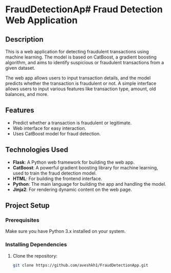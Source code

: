 # FraudDetectionAp# Fraud Detection Web Application

## Description
This is a web application for detecting fraudulent transactions using machine learning. The model is based on CatBoost, a gradient boosting algorithm, and aims to identify suspicious or fraudulent transactions from a given dataset.

The web app allows users to input transaction details, and the model predicts whether the transaction is fraudulent or not. A simple interface allows users to input various features like transaction type, amount, old balances, and more.

## Features
- Predict whether a transaction is fraudulent or legitimate.
- Web interface for easy interaction.
- Uses CatBoost model for fraud detection.

## Technologies Used
- **Flask**: A Python web framework for building the web app.
- **CatBoost**: A powerful gradient boosting library for machine learning, used to train the fraud detection model.
- **HTML**: For building the frontend interface.
- **Python**: The main language for building the app and handling the model.
- **Jinja2**: For rendering dynamic content on the web page.

## Project Setup

### Prerequisites
Make sure you have Python 3.x installed on your system.

### Installing Dependencies

1. Clone the repository:

   ```bash
   git clone https://github.com/aveshkh1/FraudDetectionApp.git
